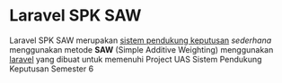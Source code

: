 # Laravel SPK SAW
Laravel SPK SAW merupakan [sistem pendukung keputusan](https://id.wikipedia.org/wiki/Sistem_pendukung_keputusan) *sederhana* menggunakan metode **SAW** (Simple Additive Weighting) menggunakan [laravel](https://laravel.com) yang dibuat untuk memenuhi Project UAS Sistem Pendukung Keputusan Semester 6
